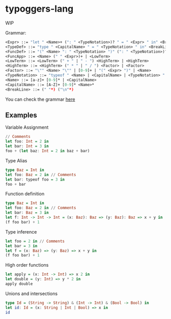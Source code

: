 # typoggers-lang

WIP

Grammar:

```ocaml
<Expr> ::= "let " <Name>+ (": " <TypeNotation>)? " = " <Expr> " in" <BreakLine> <Expr> | <TypeDef>
<TypeDef> ::= "type " <CapitalName> " = " <TypeNotation> " in" <BreakLine> <Expr> | <FuncDef>
<FuncDef> ::= "(" <Name> ": " <TypeNotation> ")" (": " <TypeNotation>)? " => " <Expr> | <FuncApp>
<FuncApp> ::= <Name> (" " <Expr>)+ | <LowTerm>
<LowTerm> ::= <LowTerm> (" + " | " - ") <HighTerm> | <HighTerm>
<HighTerm> ::= <HighTerm> (" * " | " / ") <Factor> | <Factor>
<Factor> ::= "\"" <Name> "\"" | [0-9]+ | "(" <Expr> ")" | <Name>
<TypeNotation> ::= "typeof " <Name> | <CapitalName> | <TypeNotation> " -> " <CapitalName>
<Name> ::= [a-z]+ [0-9]* | <CapitalName>
<CapitalName> ::= [A-Z]+ [0-9]* <Name>*
<BreakLine> ::= (" "*) ("\n"*)
```

You can check the grammar [here](https://bnfplayground.pauliankline.com/)

## Examples

Variable Assignment

```haskell
// Comments
let foo: Int = 2 in
let bar: Int = 3 in
foo + (let baz: Int = 2 in baz + bar)
```

Type Alias

```haskell
type Baz = Int in
let foo: Baz = 2 in // Comments
let bar: typeof foo = 3 in
foo + bar
```

Function definition

```haskell
type Baz = Int in
let foo: Baz = 2 in // Comments
let bar: Baz = 3 in
let f: Int -> Int -> Int = (x: Baz): Baz => (y: Baz): Baz => x + y in
(f foo bar) + 1
```

Type inference

```haskell
let foo = 2 in // Comments
let bar = 3 in
let f = (x: Baz) => (y: Baz) => x + y in
(f foo bar) + 1
```

High order functions

```haskell
let apply = (x: Int -> Int) => x 2 in
let double = (y: Int) => y * 2 in
apply double
```

Unions and intersections

```haskell
type Id = (String -> String) & (Int -> Int) & (Bool -> Bool) in
let id: Id = (x: String | Int | Bool) => x in
id
```
